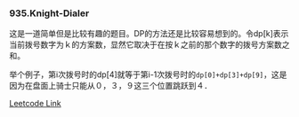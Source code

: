 ### 935.Knight-Dialer

这是一道简单但是比较有趣的题目。DP的方法还是比较容易想到的。令dp[k]表示当前拨号数字为ｋ的方案数，显然它取决于在按ｋ之前的那个数字的拨号方案数之和。

举个例子，第i次拨号时的dp[4]就等于第i-1次拨号时的```dp[0]+dp[3]+dp[9]```，这是因为在盘面上骑士只能从０，３，９这三个位置跳跃到４．


[Leetcode Link](https://leetcode.com/problems/knight-dialer)